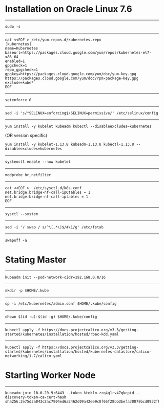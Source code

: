 # Installation on Oracle Linux 7.6
---
    sudo -s
---
    cat <<EOF > /etc/yum.repos.d/kubernetes.repo
    [kubernetes]
    name=Kubernetes
    baseurl=https://packages.cloud.google.com/yum/repos/kubernetes-el7-x86_64
    enabled=1
    gpgcheck=1
    repo_gpgcheck=1
    gpgkey=https://packages.cloud.google.com/yum/doc/yum-key.gpg https://packages.cloud.google.com/yum/doc/rpm-package-key.gpg
    exclude=kube*
    EOF
---
    setenforce 0
---
    sed -i 's/^SELINUX=enforcing$/SELINUX=permissive/' /etc/selinux/config
---
    yum install -y kubelet kubeadm kubectl --disableexcludes=kubernetes 
(OR version specific)
    
    yum install -y kubelet-1.13.8 kubeadm-1.13.8 kubectl-1.13.8 --disableexcludes=kubernetes
---
    systemctl enable --now kubelet
---
    modprobe br_netfilter
---
    cat <<EOF >  /etc/sysctl.d/k8s.conf
    net.bridge.bridge-nf-call-ip6tables = 1
    net.bridge.bridge-nf-call-iptables = 1
    EOF
---
    sysctl --system
---
    sed -i '/ swap / s/^\(.*\)$/#\1/g' /etc/fstab
---
    swapoff -a

# Stating Master
---
    kubeadm init --pod-network-cidr=192.168.0.0/16  
---
    mkdir -p $HOME/.kube
--- 
    cp -i /etc/kubernetes/admin.conf $HOME/.kube/config
---
    chown $(id -u):$(id -g) $HOME/.kube/config
---
    kubectl apply -f https://docs.projectcalico.org/v3.3/getting-started/kubernetes/installation/hosted/rbac-kdd.yaml
---
    kubectl apply -f https://docs.projectcalico.org/v3.3/getting-started/kubernetes/installation/hosted/kubernetes-datastore/calico-networking/1.7/calico.yaml

    
# Starting Worker Node
---
    kubeadm join 10.0.20.9:6443 --token ktek1m.zrq4q1rv47qkcpid --discovery-token-ca-cert-hash sha256:3e75d3a043c2ac7904ed6a3462d09a42ee9c8f66f28bb3befa30879bcd0932f0
